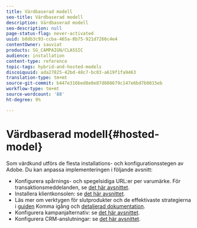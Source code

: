 ```yaml
---
title: Värdbaserad modell
seo-title: Värdbaserad modell
description: Värdbaserad modell
seo-description: null
page-status-flag: never-activated
uuid: b8db3c93-ccba-465a-8b75-921d7266c4e4
contentOwner: sauviat
products: SG_CAMPAIGN/CLASSIC
audience: installation
content-type: reference
topic-tags: hybrid-and-hosted-models
discoiquuid: ada27825-42bd-48c7-bc03-a619f1fa9463
translation-type: tm+mt
source-git-commit: b447e316bed8e0e87d608679c147e6bd7b0815eb
workflow-type: tm+mt
source-wordcount: '88'
ht-degree: 9%

---
```



# Värdbaserad modell{#hosted-model}

Som värdkund utförs de flesta installations- och konfigurationsstegen av Adobe. Du kan anpassa implementeringen i följande avsnitt:

* Konfigurera spårnings- och spegelsidiga URL:er per varumärke. För transaktionsmeddelanden, se [det här avsnittet](../../message-center/using/configuring-multibranding.md).
* Installera klientkonsolen: se [det här avsnittet](../../installation/using/installing-the-client-console.md).
* Läs mer om verktygen för slutprodukter och de effektivaste strategierna i [guiden](../../delivery/using/deliverability-key-points.md) Komma igång och [detaljerad dokumentation](../../delivery/using/about-deliverability.md).
* Konfigurera kampanjalternativ: se [det här avsnittet](../../installation/using/configuring-campaign-options.md).
* Konfigurera CRM-anslutningar: se [det här avsnittet](../../platform/using/crm-connectors.md).

